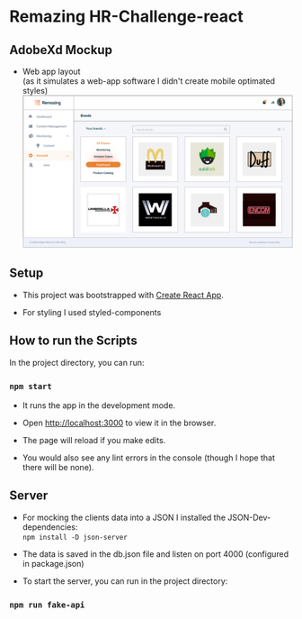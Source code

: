 # Remazing HR-Challenge-react

## AdobeXd Mockup
- Web app layout <br>(as it simulates a web-app software I didn't create mobile optimated styles)
![Mockup](src/images/mockupRemazing.png)

## Setup
- This project was bootstrapped with [Create React App](https://github.com/facebook/create-react-app).

- For styling I used styled-components


## How to run the Scripts
In the project directory, you can run:


### `npm start`

- It runs the app in the development mode.
- Open [http://localhost:3000](http://localhost:3000) to view it in the browser.

- The page will reload if you make edits.
- You would also see any lint errors in the console (though I hope that there will be none).

## Server
- For mocking the clients data into a JSON I installed the JSON-Dev-dependencies: <br>`npm install -D json-server`
- The data is saved in the db.json file and listen on port 4000 (configured in package.json)

- To start the server, you can run in the project directory: 

### `npm run fake-api`
